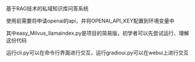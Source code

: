 基于RAG技术的私域知识库问答系统

使用前需要将申请openai的api，并将OPENAI_API_KEY配置到环境变量中

其中easy_Milvus_llamaindex.py是项目的简易版，初学者可以先尝试运行、理解这份代码

运行cli.py可以在命令行界面进行交互，运行gradioui.py可以在webui上进行交互
